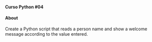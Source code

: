 #### Curso Python #04

#### About 
Create a Python script that reads a person name and show a welcome message according to the value entered.



